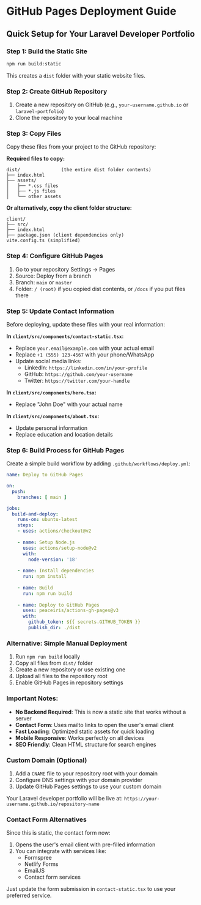 # GitHub Pages Deployment Guide

## Quick Setup for Your Laravel Developer Portfolio

### Step 1: Build the Static Site
```bash
npm run build:static
```
This creates a `dist` folder with your static website files.

### Step 2: Create GitHub Repository
1. Create a new repository on GitHub (e.g., `your-username.github.io` or `laravel-portfolio`)
2. Clone the repository to your local machine

### Step 3: Copy Files
Copy these files from your project to the GitHub repository:

**Required files to copy:**
```
dist/               (the entire dist folder contents)
├── index.html
├── assets/
│   ├── *.css files
│   ├── *.js files
│   └── other assets
```

**Or alternatively, copy the client folder structure:**
```
client/
├── src/
├── index.html
├── package.json (client dependencies only)
vite.config.ts (simplified)
```

### Step 4: Configure GitHub Pages
1. Go to your repository Settings → Pages
2. Source: Deploy from a branch
3. Branch: `main` or `master`
4. Folder: `/ (root)` if you copied dist contents, or `/docs` if you put files there

### Step 5: Update Contact Information
Before deploying, update these files with your real information:

**In `client/src/components/contact-static.tsx`:**
- Replace `your.email@example.com` with your actual email
- Replace `+1 (555) 123-4567` with your phone/WhatsApp
- Update social media links:
  - LinkedIn: `https://linkedin.com/in/your-profile`
  - GitHub: `https://github.com/your-username`
  - Twitter: `https://twitter.com/your-handle`

**In `client/src/components/hero.tsx`:**
- Replace "John Doe" with your actual name

**In `client/src/components/about.tsx`:**
- Update personal information
- Replace education and location details

### Step 6: Build Process for GitHub Pages

Create a simple build workflow by adding `.github/workflows/deploy.yml`:

```yaml
name: Deploy to GitHub Pages

on:
  push:
    branches: [ main ]

jobs:
  build-and-deploy:
    runs-on: ubuntu-latest
    steps:
    - uses: actions/checkout@v2
    
    - name: Setup Node.js
      uses: actions/setup-node@v2
      with:
        node-version: '18'
        
    - name: Install dependencies
      run: npm install
      
    - name: Build
      run: npm run build
      
    - name: Deploy to GitHub Pages
      uses: peaceiris/actions-gh-pages@v3
      with:
        github_token: ${{ secrets.GITHUB_TOKEN }}
        publish_dir: ./dist
```

### Alternative: Simple Manual Deployment

1. Run `npm run build` locally
2. Copy all files from `dist/` folder
3. Create a new repository or use existing one
4. Upload all files to the repository root
5. Enable GitHub Pages in repository settings

### Important Notes:

- **No Backend Required**: This is now a static site that works without a server
- **Contact Form**: Uses mailto links to open the user's email client
- **Fast Loading**: Optimized static assets for quick loading
- **Mobile Responsive**: Works perfectly on all devices
- **SEO Friendly**: Clean HTML structure for search engines

### Custom Domain (Optional)
1. Add a `CNAME` file to your repository root with your domain
2. Configure DNS settings with your domain provider
3. Update GitHub Pages settings to use your custom domain

Your Laravel developer portfolio will be live at:
`https://your-username.github.io/repository-name`

### Contact Form Alternatives
Since this is static, the contact form now:
1. Opens the user's email client with pre-filled information
2. You can integrate with services like:
   - Formspree
   - Netlify Forms
   - EmailJS
   - Contact form services

Just update the form submission in `contact-static.tsx` to use your preferred service.